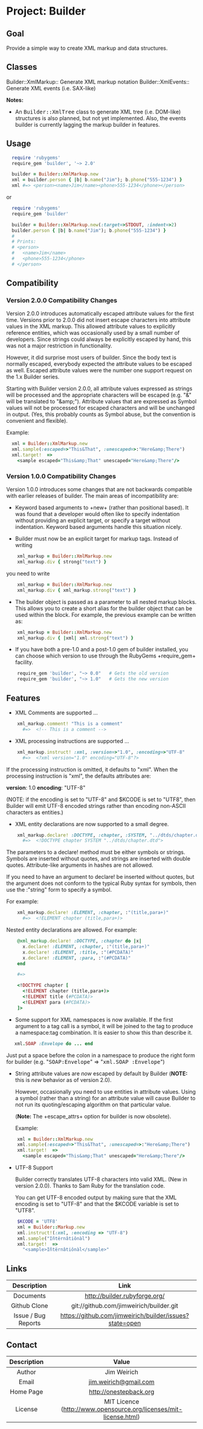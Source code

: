 # Project: Builder

## Goal

Provide a simple way to create XML markup and data structures.

## Classes

Builder::XmlMarkup:: Generate XML markup notation
Builder::XmlEvents:: Generate XML events (i.e. SAX-like)

**Notes:**

* An <tt>Builder::XmlTree</tt> class to generate XML tree
  (i.e. DOM-like) structures is also planned, but not yet implemented.
  Also, the events builder is currently lagging the markup builder in
  features.

## Usage

```ruby
  require 'rubygems'
  require_gem 'builder', '~> 2.0'

  builder = Builder::XmlMarkup.new
  xml = builder.person { |b| b.name("Jim"); b.phone("555-1234") }
  xml #=> <person><name>Jim</name><phone>555-1234</phone></person>
```

or

```ruby
  require 'rubygems'
  require_gem 'builder'

  builder = Builder::XmlMarkup.new(:target=>STDOUT, :indent=>2)
  builder.person { |b| b.name("Jim"); b.phone("555-1234") }
  #
  # Prints:
  # <person>
  #   <name>Jim</name>
  #   <phone>555-1234</phone>
  # </person>
```

## Compatibility

### Version 2.0.0 Compatibility Changes

Version 2.0.0 introduces automatically escaped attribute values for
the first time.  Versions prior to 2.0.0 did not insert escape
characters into attribute values in the XML markup.  This allowed
attribute values to explicitly reference entities, which was
occasionally used by a small number of developers.  Since strings
could always be explicitly escaped by hand, this was not a major
restriction in functionality.

However, it did surprise most users of builder.  Since the body text is
normally escaped, everybody expected the attribute values to be
escaped as well.  Escaped attribute values were the number one support
request on the 1.x Builder series.

Starting with Builder version 2.0.0, all attribute values expressed as
strings will be processed and the appropriate characters will be
escaped (e.g. "&" will be translated to "&amp;amp;").  Attribute values
that are expressed as Symbol values will not be processed for escaped
characters and will be unchanged in output. (Yes, this probably counts
as Symbol abuse, but the convention is convenient and flexible).

Example:

```ruby
  xml = Builder::XmlMarkup.new
  xml.sample(:escaped=>"This&That", :unescaped=>:"Here&amp;There")
  xml.target!  =>
    <sample escaped="This&amp;That" unescaped="Here&amp;There"/>
```

### Version 1.0.0 Compatibility Changes

Version 1.0.0 introduces some changes that are not backwards
compatible with earlier releases of builder.  The main areas of
incompatibility are:

* Keyword based arguments to +new+ (rather than positional based).  It
  was found that a developer would often like to specify indentation
  without providing an explicit target, or specify a target without
  indentation.  Keyword based arguments handle this situation nicely.

* Builder must now be an explicit target for markup tags.  Instead of
  writing

```ruby
    xml_markup = Builder::XmlMarkup.new
    xml_markup.div { strong("text") }
```

  you need to write

```ruby
    xml_markup = Builder::XmlMarkup.new
    xml_markup.div { xml_markup.strong("text") }
```

* The builder object is passed as a parameter to all nested markup
  blocks.  This allows you to create a short alias for the builder
  object that can be used within the block.  For example, the previous
  example can be written as:

```ruby
    xml_markup = Builder::XmlMarkup.new
    xml_markup.div { |xml| xml.strong("text") }
```

* If you have both a pre-1.0 and a post-1.0 gem of builder installed,
  you can choose which version to use through the RubyGems
  +require_gem+ facility.

```ruby
    require_gem 'builder', "~> 0.0"   # Gets the old version
    require_gem 'builder', "~> 1.0"   # Gets the new version
```

## Features

* XML Comments are supported ...

```ruby
    xml_markup.comment! "This is a comment"
      #=>  <!-- This is a comment -->
```

* XML processing instructions are supported ...

```ruby
    xml_markup.instruct! :xml, :version=>"1.0", :encoding=>"UTF-8"
      #=>  <?xml version="1.0" encoding="UTF-8"?>
```

  If the processing instruction is omitted, it defaults to "xml".
  When the processing instruction is "xml", the defaults attributes
  are:

  <b>version</b>: 1.0
  <b>encoding</b>: "UTF-8"

  (NOTE: if the encoding is set to "UTF-8" and $KCODE is set to
  "UTF8", then Builder will emit UTF-8 encoded strings rather than
  encoding non-ASCII characters as entities.)

* XML entity declarations are now supported to a small degree.

```ruby
    xml_markup.declare! :DOCTYPE, :chapter, :SYSTEM, "../dtds/chapter.dtd"
      #=>  <!DOCTYPE chapter SYSTEM "../dtds/chapter.dtd">
```

  The parameters to a declare! method must be either symbols or
  strings. Symbols are inserted without quotes, and strings are
  inserted with double quotes.  Attribute-like arguments in hashes are
  not allowed.

  If you need to have an argument to declare! be inserted without
  quotes, but the argument does not conform to the typical Ruby
  syntax for symbols, then use the :"string" form to specify a symbol.

  For example:

```ruby
    xml_markup.declare! :ELEMENT, :chapter, :"(title,para+)"
      #=>  <!ELEMENT chapter (title,para+)>
```

  Nested entity declarations are allowed.  For example:

```ruby
    @xml_markup.declare! :DOCTYPE, :chapter do |x|
      x.declare! :ELEMENT, :chapter, :"(title,para+)"
      x.declare! :ELEMENT, :title, :"(#PCDATA)"
      x.declare! :ELEMENT, :para, :"(#PCDATA)"
    end

    #=>

    <!DOCTYPE chapter [
      <!ELEMENT chapter (title,para+)>
      <!ELEMENT title (#PCDATA)>
      <!ELEMENT para (#PCDATA)>
    ]>
```

* Some support for XML namespaces is now available.  If the first
  argument to a tag call is a symbol, it will be joined to the tag to
  produce a namespace:tag combination.  It is easier to show this than
  describe it.

```ruby
   xml.SOAP :Envelope do ... end
```

  Just put a space before the colon in a namespace to produce the
  right form for builder (e.g. "<tt>SOAP:Envelope</tt>" =>
  "<tt>xml.SOAP :Envelope</tt>")

* String attribute values are <em>now</em> escaped by default by
  Builder (<b>NOTE:</b> this is _new_ behavior as of version 2.0).

  However, occasionally you need to use entities in attribute values.
  Using a symbol (rather than a string) for an attribute value will
  cause Builder to not run its quoting/escaping algorithm on that
  particular value.

  (<b>Note:</b> The +escape_attrs+ option for builder is now
  obsolete).

  Example:

```ruby
    xml = Builder::XmlMarkup.new
    xml.sample(:escaped=>"This&That", :unescaped=>:"Here&amp;There")
    xml.target!  =>
      <sample escaped="This&amp;That" unescaped="Here&amp;There"/>
```

* UTF-8 Support

  Builder correctly translates UTF-8 characters into valid XML.  (New
  in version 2.0.0).  Thanks to Sam Ruby for the translation code.

  You can get UTF-8 encoded output by making sure that the XML
  encoding is set to "UTF-8" and that the $KCODE variable is set to
  "UTF8".

```ruby
    $KCODE = 'UTF8'
    xml = Builder::Markup.new
    xml.instruct!(:xml, :encoding => "UTF-8")
    xml.sample("Iñtërnâtiônàl")
    xml.target!  =>
      "<sample>Iñtërnâtiônàl</sample>"
```

## Links

| Description | Link |
| :----: | :----: |
| Documents           | http://builder.rubyforge.org/ |
| Github Clone        | git://github.com/jimweirich/builder.git |
| Issue / Bug Reports | https://github.com/jimweirich/builder/issues?state=open |

## Contact

| Description | Value                  |
| :----:      | :----:                 |
| Author      | Jim Weirich            |
| Email       | jim.weirich@gmail.com  |
| Home Page   | http://onestepback.org |
| License     | MIT Licence (http://www.opensource.org/licenses/mit-license.html) |
